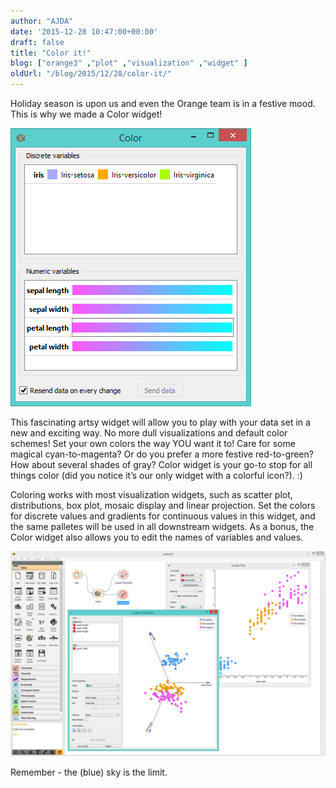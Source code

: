 ```yaml
---
author: "AJDA"
date: '2015-12-28 10:47:00+00:00'
draft: false
title: "Color it!"
blog: ["orange3" ,"plot" ,"visualization" ,"widget" ]
oldUrl: "/blog/2015/12/28/color-it/"
---
```


Holiday season is upon us and even the Orange team is in a festive mood. This is why we made a Color widget!

![](color1.png)


This fascinating artsy widget will allow you to play with your data set in a new and exciting way. No more dull visualizations and default color schemes! Set your own colors the way YOU want it to! Care for some magical cyan-to-magenta? Or do you prefer a more festive red-to-green? How about several shades of gray? Color widget is your go-to stop for all things color (did you notice it’s our only widget with a colorful icon?). :)

Coloring works with most visualization widgets, such as scatter plot, distributions, box plot, mosaic display and linear projection. Set the colors for discrete values and gradients for continuous values in this widget, and the same palletes will be used in all downstream widgets. As a bonus, the Color widget also allows you to edit the names of variables and values.

![](color6.png)


Remember - the (blue) sky is the limit.
